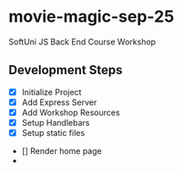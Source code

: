# movie-magic-sep-25

SoftUni JS Back End Course Workshop

## Development Steps

- [x] Initialize Project
- [x] Add Express Server
- [x] Add Workshop Resources
- [x] Setup Handlebars
- [x] Setup static files
- [] Render home page
-
